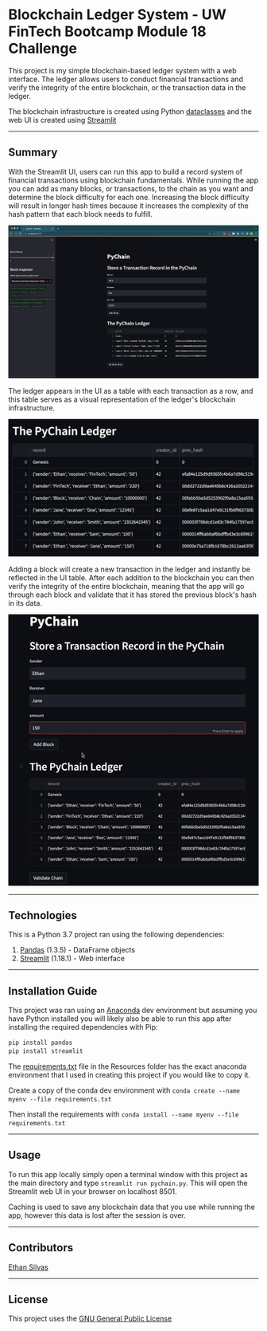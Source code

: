 # Blockchain Ledger System - UW FinTech Bootcamp Module 18 Challenge 

This project is my simple blockchain-based ledger system with a web interface. The ledger allows users to conduct financial transactions and verify the integrity of the entire blockchain, or the transaction data in the ledger. 

The blockchain infrastructure is created using Python [dataclasses](https://docs.python.org/3/library/dataclasses.html) and the web UI is created using [Streamlit](https://streamlit.io/)

---

## Summary

With the Streamlit UI, users can run this app to build a record system of financial transactions using blockchain fundamentals. While running the app you can add as many blocks, or transactions, to the chain as you want and determine the block difficulty for each one. Increasing the block difficulty will result in longer hash times because it increases the complexity of the hash pattern that each block needs to fulfill.

![Full screen view of streamlit web ui app showing pychain table with multiple records and side nav bar allowing users to view individual records and select block difficulty](./Resources/Screenshots/full_screen.png)

The ledger appears in the UI as a table with each transaction as a row, and this table serves as a visual representation of the ledger's blockchain infrastructure.

![Screenshot of a ledger dataframe with multiple entries, or blocks.](./Resources/Screenshots/pychain_df.png)

Adding a block will create a new transaction in the ledger and instantly be reflected in the UI table. After each addition to the blockchain you can then verify the integrity of the entire blockchain, meaning that the app will go through each block and validate that it has stored the previous block's hash in its data. 

![Gif of using the UI add block button to create a new entry into the blockchain and seeing it be added to the UI table](./Resources/Gifs/add_block.gif)

---

## Technologies

This is a Python 3.7 project ran using the following dependencies:
1. [Pandas](https://github.com/pandas-dev/pandas) (1.3.5) - DataFrame objects
2. [Streamlit](https://streamlit.io/) (1.18.1) - Web interface

---

## Installation Guide

This project was ran using an [Anaconda](https://docs.anaconda.com/) dev environment but assuming you have Python installed you will likely also be able to run this app after installing the required dependencies with Pip: 

```Python
pip install pandas
pip install streamlit
```

The [requirements.txt](./Resources/requirements.txt) file in the Resources folder has the exact anaconda environment that I used in creating this project if you would like to copy it. 

Create a copy of the conda dev environment with `conda create --name myenv --file requirements.txt`

Then install the requirements with `conda install --name myenv --file requirements.txt`

---

## Usage

To run this app locally simply open a terminal window with this project as the main directory and type `streamlit run pychain.py`. This will open the Streamlit web UI in your browser on localhost 8501. 

Caching is used to save any blockchain data that you use while running the app, however this data is lost after the session is over. 

---

## Contributors

[Ethan Silvas](https://github.com/ethansilvas)

---

## License

This project uses the [GNU General Public License](https://choosealicense.com/licenses/gpl-3.0/)